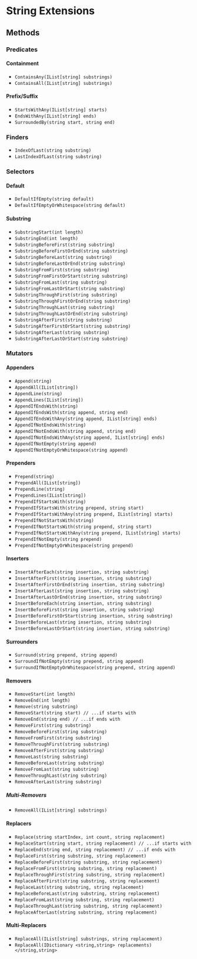 # String Extensions

## Methods

### Predicates

#### Containment

- `ContainsAny(IList[string] substrings)`
- `ContainsAll(IList[string] substrings)`

#### Prefix/Suffix

- `StartsWithAny(IList[string] starts)`
- `EndsWithAny(IList[string] ends)`
- `SurroundedBy(string start, string end)`

### Finders

- `IndexOfLast(string substring)`
- `LastIndexOfLast(string substring)`

### Selectors

#### Default

- `DefaultIfEmpty(string default)`
- `DefaultIfEmptyOrWhitespace(string default)`

#### Substring

- `SubstringStart(int length)`
- `SubstringEnd(int length)`
- `SubstringBeforeFirst(string substring)`
- `SubstringBeforeFirstOrEnd(string substring)`
- `SubstringBeforeLast(string substring)`
- `SubstringBeforeLastOrEnd(string substring)`
- `SubstringFromFirst(string substring)`
- `SubstringFromFirstOrStart(string substring)`
- `SubstringFromLast(string substring)`
- `SubstringFromLastOrStart(string substring)`
- `SubstringThroughFirst(string substring)`
- `SubstringThroughFirstOrEnd(string substring)`
- `SubstringThroughLast(string substring)`
- `SubstringThroughLastOrEnd(string substring)`
- `SubstringAfterFirst(string substring)`
- `SubstringAfterFirstOrStart(string substring)`
- `SubstringAfterLast(string substring)`
- `SubstringAfterLastOrStart(string substring)`

### Mutators

#### Appenders

- `Append(string)`
- `AppendAll(IList[string])`
- `AppendLine(string)`
- `AppendLines(IList[string])`
- `AppendIfEndsWith(string)`
- `AppendIfEndsWith(string append, string end)`
- `AppendIfEndsWithAny(string append, IList[string] ends)`
- `AppendIfNotEndsWith(string)`
- `AppendIfNotEndsWith(string append, string end)`
- `AppendIfNotEndsWithAny(string append, IList[string] ends)`
- `AppendIfNotEmpty(string append)`
- `AppendIfNotEmptyOrWhitespace(string append)`

#### Prependers

- `Prepend(string)`
- `PrependAll(IList[string])`
- `PrependLine(string)`
- `PrependLines(IList[string])`
- `PrependIfStartsWith(string)`
- `PrependIfStartsWith(string prepend, string start)`
- `PrependIfStartsWithAny(string prepend, IList[string] starts)`
- `PrependIfNotStartsWith(string)`
- `PrependIfNotStartsWith(string prepend, string start)`
- `PrependIfNotStartsWithAny(string prepend, IList[string] starts)`
- `PrependIfNotEmpty(string prepend)`
- `PrependIfNotEmptyOrWhitespace(string prepend)`

#### Inserters

- `InsertAfterEach(string insertion, string substring)`
- `InsertAfterFirst(string insertion, string substring)`
- `InsertAfterFirstOrEnd(string insertion, string substring)`
- `InsertAfterLast(string insertion, string substring)`
- `InsertAfterLastOrEnd(string insertion, string substring)`
- `InsertBeforeEach(string insertion, string substring)`
- `InsertBeforeFirst(string insertion, string substring)`
- `InsertBeforeFirstOrStart(string insertion, string substring)`
- `InsertBeforeLast(string insertion, string substring)`
- `InsertBeforeLastOrStart(string insertion, string substring)`

#### Surrounders

- `Surround(string prepend, string append)`
- `SurroundIfNotEmpty(string prepend, string append)`
- `SurroundIfNotEmptyOrWhitespace(string prepend, string append)`

#### Removers

- `RemoveStart(int length)`
- `RemoveEnd(int length)`
- `Remove(string substring)`
- `RemoveStart(string start) // ...if starts with`
- `RemoveEnd(string end) // ...if ends with`
- `RemoveFirst(string substring)`
- `RemoveBeforeFirst(string substring)`
- `RemoveFromFirst(string substring)`
- `RemoveThroughFirst(string substring)`
- `RemoveAfterFirst(string substring)`
- `RemoveLast(string substring)`
- `RemoveBeforeLast(string substring)`
- `RemoveFromLast(string substring)`
- `RemoveThroughLast(string substring)`
- `RemoveAfterLast(string substring)`

##### Multi-Removers

- `RemoveAll(IList[string] substrings)`

#### Replacers

- `Replace(string startIndex, int count, string replacement)`
- `ReplaceStart(string start, string replacement) // ...if starts with`
- `ReplaceEnd(string end, string replacement) // ...if ends with`
- `ReplaceFirst(string substring, string replacement)`
- `ReplaceBeforeFirst(string substring, string replacement)`
- `ReplaceFromFirst(string substring, string replacement)`
- `ReplaceThroughFirst(string substring, string replacement)`
- `ReplaceAfterFirst(string substring, string replacement)`
- `ReplaceLast(string substring, string replacement)`
- `ReplaceBeforeLast(string substring, string replacement)`
- `ReplaceFromLast(string substring, string replacement)`
- `ReplaceThroughLast(string substring, string replacement)`
- `ReplaceAfterLast(string substring, string replacement)`

#### Multi-Replacers

- `ReplaceAll(IList[string] substrings, string replacement)`
- `ReplaceAll(IDictionary <string,string> replacements) </string,string>`
